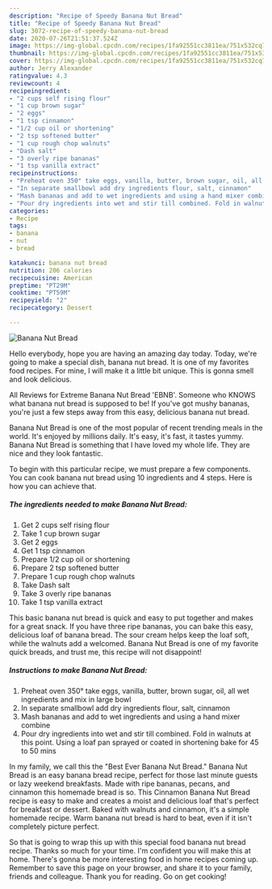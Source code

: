 ```yaml
---
description: "Recipe of Speedy Banana Nut Bread"
title: "Recipe of Speedy Banana Nut Bread"
slug: 3072-recipe-of-speedy-banana-nut-bread
date: 2020-07-26T21:51:37.524Z
image: https://img-global.cpcdn.com/recipes/1fa92551cc3811ea/751x532cq70/banana-nut-bread-recipe-main-photo.jpg
thumbnail: https://img-global.cpcdn.com/recipes/1fa92551cc3811ea/751x532cq70/banana-nut-bread-recipe-main-photo.jpg
cover: https://img-global.cpcdn.com/recipes/1fa92551cc3811ea/751x532cq70/banana-nut-bread-recipe-main-photo.jpg
author: Jerry Alexander
ratingvalue: 4.3
reviewcount: 4
recipeingredient:
- "2 cups self rising flour"
- "1 cup brown sugar"
- "2 eggs"
- "1 tsp cinnamon"
- "1/2 cup oil or shortening"
- "2 tsp softened butter"
- "1 cup rough chop walnuts"
- "Dash salt"
- "3 overly ripe bananas"
- "1 tsp vanilla extract"
recipeinstructions:
- "Preheat oven 350° take eggs, vanilla, butter, brown sugar, oil, all wet ingredients and mix in large bowl"
- "In separate smallbowl add dry ingredients flour, salt, cinnamon"
- "Mash bananas and add to wet ingredients and using a hand mixer combine"
- "Pour dry ingredients into wet and stir till combined. Fold in walnuts at this point. Using a loaf pan sprayed or coated in shortening bake for 45 to 50 mins"
categories:
- Recipe
tags:
- banana
- nut
- bread

katakunci: banana nut bread 
nutrition: 206 calories
recipecuisine: American
preptime: "PT29M"
cooktime: "PT59M"
recipeyield: "2"
recipecategory: Dessert

---
```



![Banana Nut Bread](https://img-global.cpcdn.com/recipes/1fa92551cc3811ea/751x532cq70/banana-nut-bread-recipe-main-photo.jpg)

Hello everybody, hope you are having an amazing day today. Today, we're going to make a special dish, banana nut bread. It is one of my favorites food recipes. For mine, I will make it a little bit unique. This is gonna smell and look delicious.

All Reviews for Extreme Banana Nut Bread &#39;EBNB&#39;. Someone who KNOWS what banana nut bread is supposed to be! If you&#39;ve got mushy bananas, you&#39;re just a few steps away from this easy, delicious banana nut bread.

Banana Nut Bread is one of the most popular of recent trending meals in the world. It's enjoyed by millions daily. It's easy, it's fast, it tastes yummy. Banana Nut Bread is something that I have loved my whole life. They are nice and they look fantastic.


To begin with this particular recipe, we must prepare a few components. You can cook banana nut bread using 10 ingredients and 4 steps. Here is how you can achieve that.

<!--inarticleads1-->

##### The ingredients needed to make Banana Nut Bread:

1. Get 2 cups self rising flour
1. Take 1 cup brown sugar
1. Get 2 eggs
1. Get 1 tsp cinnamon
1. Prepare 1/2 cup oil or shortening
1. Prepare 2 tsp softened butter
1. Prepare 1 cup rough chop walnuts
1. Take Dash salt
1. Take 3 overly ripe bananas
1. Take 1 tsp vanilla extract


This basic banana nut bread is quick and easy to put together and makes for a great snack. If you have three ripe bananas, you can bake this easy, delicious loaf of banana bread. The sour cream helps keep the loaf soft, while the walnuts add a welcomed. Banana Nut Bread is one of my favorite quick breads, and trust me, this recipe will not disappoint! 

<!--inarticleads2-->

##### Instructions to make Banana Nut Bread:

1. Preheat oven 350° take eggs, vanilla, butter, brown sugar, oil, all wet ingredients and mix in large bowl
1. In separate smallbowl add dry ingredients flour, salt, cinnamon
1. Mash bananas and add to wet ingredients and using a hand mixer combine
1. Pour dry ingredients into wet and stir till combined. Fold in walnuts at this point. Using a loaf pan sprayed or coated in shortening bake for 45 to 50 mins


In my family, we call this the &#34;Best Ever Banana Nut Bread.&#34; Banana Nut Bread is an easy banana bread recipe, perfect for those last minute guests or lazy weekend breakfasts. Made with ripe bananas, pecans, and cinnamon this homemade bread is so. This Cinnamon Banana Nut Bread recipe is easy to make and creates a moist and delicious loaf that&#39;s perfect for breakfast or dessert. Baked with walnuts and cinnamon, it&#39;s a simple homemade recipe. Warm banana nut bread is hard to beat, even if it isn&#39;t completely picture perfect. 

So that is going to wrap this up with this special food banana nut bread recipe. Thanks so much for your time. I'm confident you will make this at home. There's gonna be more interesting food in home recipes coming up. Remember to save this page on your browser, and share it to your family, friends and colleague. Thank you for reading. Go on get cooking!
